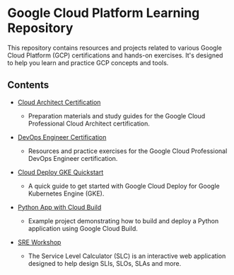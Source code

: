 # Google Cloud Platform Learning Repository

This repository contains resources and projects related to various Google Cloud Platform (GCP) certifications and hands-on exercises. It's designed to help you learn and practice GCP concepts and tools.

## Contents

- [Cloud Architect Certification](cloud-architect-certification/)
  - Preparation materials and study guides for the Google Cloud Professional Cloud Architect certification.

- [DevOps Engineer Certification](cloud-devops-engineer-certification/)
  - Resources and practice exercises for the Google Cloud Professional DevOps Engineer certification.

- [Cloud Deploy GKE Quickstart](clouddeploy-gke-quickstart/)
  - A quick guide to get started with Google Cloud Deploy for Google Kubernetes Engine (GKE).

- [Python App with Cloud Build](python-app-cloudbuild/)
  - Example project demonstrating how to build and deploy a Python application using Google Cloud Build.

- [SRE Workshop](sre-workshop/)
  - The Service Level Calculator (SLC) is an interactive web application designed to help design SLIs, SLOs, SLAs and more.
